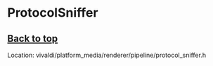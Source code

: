 # ProtocolSniffer

## [**Back to top**](../README.md)

Location: vivaldi/platform_media/renderer/pipeline/protocol_sniffer.h